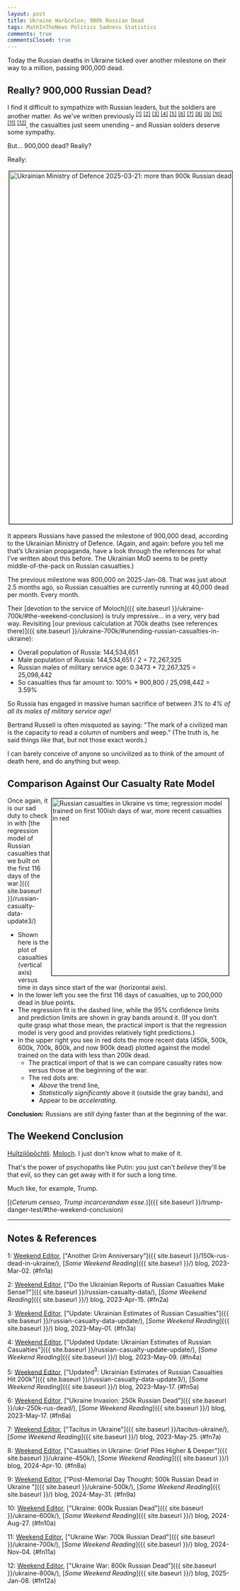 ```yaml
---
layout: post
title: Ukraine War&colon; 900k Russian Dead
tags: MathInTheNews Politics Sadness Statistics
comments: true
commentsClosed: true
---
```


Today the Russian deaths in Ukraine ticked over another milestone on their way to a
million, passing 900,000 dead.  

## Really?  900,000 Russian Dead?  

I find it difficult to sympathize with Russian leaders, but the soldiers are another
matter.  As we've written previously <sup id="fn1a">[[1]](#fn1)</sup>
<sup id="fn2a">[[2]](#fn2)</sup> <sup id="fn3a">[[3]](#fn3)</sup>
<sup id="fn4a">[[4]](#fn4)</sup> <sup id="fn5a">[[5]](#fn5)</sup> <sup id="fn6a">[[6]](#fn6)</sup>
<sup id="fn7a">[[7]](#fn7)</sup> <sup id="fn8a">[[8]](#fn8)</sup> <sup id="fn9a">[[9]](#fn9)</sup>
<sup id="fn10a">[[10]](#fn10)</sup> <sup id="fn11a">[[11]](#fn11)</sup>
<sup id="fn12a">[[12]](#fn12)</sup>, the casualties
just seem unending &ndash; and Russian solders deserve some sympathy.  

But&hellip; 900,000 dead?  Really?  

Really:  

<a href="https://x.com/DefenceU/status/1902972930058821800"><img src="{{ site.baseurl }}/images/2025-03-21-ukr-900k-mod-1.jpg" width="550" height="797" alt="Ukrainian Ministry of Defence 2025-03-21: more than 900k Russian dead" title="Ukrainian Ministry of Defence 2025-03-21: more than 900k Russian dead" style="margin: 3px 3px 3px 3px; border: 1px solid #000000;"></a>

It appears Russians have passed the milestone of 900,000 dead, according to the Ukrainian
Ministry of Defence. (Again, and again: before you tell me that’s Ukrainian propaganda,
have a look through the references for what I’ve written about this before. The Ukrainian
MoD seems to be pretty middle-of-the-pack on Russian casualties.)  

The previous milestone was 800,000 on 2025-Jan-08. That was just about 2.5 months ago, so
Russian casualties are currently running at 40,000 dead per month.  Every month.  

Their [devotion to the service of Moloch]({{ site.baseurl }}/ukraine-700k/#the-weekend-conclusion)
is truly impressive&hellip; in a very, very bad way.  Revisiting
[our previous calculation at 700k deaths (see references there)]({{ site.baseurl }}/ukraine-700k/#unending-russian-casualties-in-ukraine):

- Overall population of Russia: 144,534,651  
- Male population of Russia: 144,534,651 / 2 = 72,267,325  
- Russian males of military service age: 0.3473 * 72,267,325 = 25,098,442
- So casualties thus far amount to:  100% * 900,800 / 25,098,442 = 3.59%

So Russia has engaged in massive human sacrifice of between
_3% to 4% of all its males of military service age!_  

Bertrand Russell is often misquoted as saying: "The mark of a civilized man is the capacity
to read a column of numbers and weep."  (The truth is, he said things _like_ that, but not
those exact words.)  

I can barely conceive of anyone so uncivilized as to think of the amount of death here,
and do anything but weep.  


## Comparison Against Our Casualty Rate Model  

<a href="{{ site.baseurl }}/images/2025-03-21-ukr-900k-regress-DayNum900k-on-Soldiers.png"><img src="{{ site.baseurl }}/images/2025-03-21-ukr-900k-regress-DayNum900k-on-Soldiers-thumb.jpg" width="400" height="400" alt="Russian casualties in Ukraine vs time; regression model trained on first 100ish days of war, more recent casualties in red" title="Russian casualties in Ukraine vs time; regression model trained on first 100ish days of war, more recent casualties in red" style="float: right; margin: 3px 3px 3px 3px; border: 1px solid #000000;"></a>
Once again, it is our sad duty to check in with [the regression model of Russian casualties that we built on the first 116 days of the war.]({{ site.baseurl }}/russian-casualty-data-update3/)  
- Shown here is the plot of casualties (vertical axis) versus time in days since start of
  the war (horizontal axis).  
- In the lower left you see the first 116 days of casualties, up to 200,000 dead in blue
  points.  
- The regression fit is the dashed line, while the 95% confidence limits and prediction
  limits are shown in gray bands around it. (If you don’t quite grasp what those mean, the
  practical import is that the regression model is very good and provides relatively tight
  predictions.)  
- In the upper right you see in red dots the more recent data (450k, 500k, 600k, 700k,
  800k, and now 900k dead) plotted against the model trained on the data with less than
  200k dead.  
  - The practical import of that is we can compare casualty rates now versus those at the
    beginning of the war.  
  - The red dots are:  
    - _Above_ the trend line,  
    - _Statistically significantly_ above it (outside the gray bands), and  
    - Appear to be _accelerating._  

__Conclusion:__ Russians are _still_ dying faster than at the beginning of the war.


## The Weekend Conclusion  

[Huītzilōpōchtli](https://en.wikipedia.org/wiki/Hu%C4%ABtzil%C5%8Dp%C5%8Dchtli).
[Moloch](https://slatestarcodex.com/2014/07/30/meditations-on-moloch/).  I just don't know
what to make of it.  

That's the power of psychopaths like Putin: you just can't _believe_ they'll be that evil, so they
can get away with it for such a long time.

Much like, for example, Trump.  

[(_Ceterum censeo, Trump incarcerandam esse._)]({{ site.baseurl }}/trump-danger-test/#the-weekend-conclusion)  

---

## Notes &amp; References  

<!--
<sup id="fn1a">[[1]](#fn1)</sup>

<a id="fn1">1</a>: ***, ["***"](***), *** DOI: [***](***). [↩](#fn1a)  

<a href="{{ site.baseurl }}/images/***">
  <img src="{{ site.baseurl }}/images/***" width="400" height="***" alt="***" title="***" style="float: right; margin: 3px 3px 3px 3px; border: 1px solid #000000;">
</a>

<a href="***">
  <img src="{{ site.baseurl }}/images/***" width="550" height="***" alt="***" title="***" style="margin: 3px 3px 3px 3px; border: 1px solid #000000;">
</a>

<iframe width="400" height="224" src="***" allow="accelerometer; encrypted-media; gyroscope; picture-in-picture" allowfullscreen style="float: right; margin: 3px 3px 3px 3px; border: 1px solid #000000;"></iframe>
-->

<a id="fn1">1</a>: [Weekend Editor](mailto:SomeWeekendReadingEditor@gmail.com), ["Another Grim Anniversary"]({{ site.baseurl }}/150k-rus-dead-in-ukraine/), [_Some Weekend Reading_]({{ site.baseurl }}/) blog, 2023-Mar-02. (#fn1a)  

<a id="fn2">2</a>: [Weekend Editor](mailto:SomeWeekendReadingEditor@gmail.com), ["Do the Ukrainian Reports of Russian Casualties Make Sense?"]({{ site.baseurl }}/russian-casualty-data/), [_Some Weekend Reading_]({{ site.baseurl }}/) blog, 2023-Apr-15. (#fn2a)  

<a id="fn3">3</a>: [Weekend Editor](mailto:SomeWeekendReadingEditor@gmail.com), ["Update: Ukrainian Estimates of Russian Casualties"]({{ site.baseurl }}/russian-casualty-data-update/), [_Some Weekend Reading_]({{ site.baseurl }}/) blog, 2023-May-01. (#fn3a)  

<a id="fn4">4</a>: [Weekend Editor](mailto:SomeWeekendReadingEditor@gmail.com), ["Updated Update: Ukrainian Estimates of Russian Casualties"]({{ site.baseurl }}/russian-casualty-update-update/), [_Some Weekend Reading_]({{ site.baseurl }}/) blog, 2023-May-09. (#fn4a)  

<a id="fn5">5</a>: [Weekend Editor](mailto:SomeWeekendReadingEditor@gmail.com), ["Updated${}^3$: Ukrainian Estimates of Russian Casualties Hit 200k"]({{ site.baseurl }}/russian-casualty-data-update3/), [_Some Weekend Reading_]({{ site.baseurl }}/) blog, 2023-May-17. (#fn5a)  

<a id="fn6">6</a>: [Weekend Editor](mailto:SomeWeekendReadingEditor@gmail.com), ["Ukraine Invasion: 250k Russian Dead"]({{ site.baseurl }}/ukr-250k-rus-dead/), [_Some Weekend Reading_]({{ site.baseurl }}/) blog, 2023-May-17. (#fn6a)  

<a id="fn7">7</a>: [Weekend Editor](mailto:SomeWeekendReadingEditor@gmail.com), ["Tacitus in Ukraine"]({{ site.baseurl }}/tacitus-ukraine/), [_Some Weekend Reading_]({{ site.baseurl }}/) blog, 2023-May-25. (#fn7a)  

<a id="fn8">8</a>: [Weekend Editor](mailto:SomeWeekendReadingEditor@gmail.com), ["Casualties in Ukraine: Grief Piles Higher & Deeper"]({{ site.baseurl }}/ukraine-450k/), [_Some Weekend Reading_]({{ site.baseurl }}/) blog, 2024-Apr-10. (#fn8a)  

<a id="fn9">9</a>: [Weekend Editor](mailto:SomeWeekendReadingEditor@gmail.com), ["Post-Memorial Day Thought: 500k Russian Dead in Ukraine "]({{ site.baseurl }}/ukraine-500k/), [_Some Weekend Reading_]({{ site.baseurl }}/) blog, 2024-May-31. (#fn9a)  

<a id="fn10">10</a>: [Weekend Editor](mailto:SomeWeekendReadingEditor@gmail.com), ["Ukraine: 600k Russian Dead"]({{ site.baseurl }}/ukraine-600k/), [_Some Weekend Reading_]({{ site.baseurl }}/) blog, 2024-Aug-27. (#fn10a)  

<a id="fn11">11</a>: [Weekend Editor](mailto:SomeWeekendReadingEditor@gmail.com), ["Ukraine War: 700k Russian Dead"]({{ site.baseurl }}/ukraine-700k/), [_Some Weekend Reading_]({{ site.baseurl }}/) blog, 2024-Nov-04. (#fn11a)  

<a id="fn12">12</a>: [Weekend Editor](mailto:SomeWeekendReadingEditor@gmail.com), ["Ukraine War: 800k Russian Dead"]({{ site.baseurl }}/ukraine-800k/), [_Some Weekend Reading_]({{ site.baseurl }}/) blog, 2025-Jan-08. (#fn12a)  
